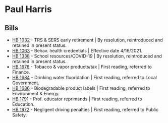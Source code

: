 # Paul Harris
## Bills
* [HB 1032](/bill/2021-22/hb/1032/) - TRS & SERS early retirement | By resolution, reintroduced and retained in present status.
* [HB 1063](/bill/2021-22/hb/1063/) - Behav. health credentials | Effective date 4/16/2021.
* [HB 1338](/bill/2021-22/hb/1338/) - School resources/COVID-19 | By resolution, reintroduced and retained in present status.
* [HB 1676](/bill/2021-22/hb/1676/) - Tobacco & vapor products/tax | First reading, referred to Finance.
* [HB 1684](/bill/2021-22/hb/1684/) - Drinking water fluoridation | First reading, referred to Local Government.
* [HB 1686](/bill/2021-22/hb/1686/) - Biodegradable product labels | First reading, referred to Environment & Energy.
* [HB 1791](/bill/2021-22/hb/1791/) - Prof. educator reprimands | First reading, referred to Education.
* [HB 1972](/bill/2021-22/hb/1972/) - Negligent driving penalties | First reading, referred to Public Safety.
